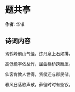 # 题共亭

**作者**: 华镇

## 诗词内容

驾鹤峰前山气佳，炼丹泉上石如排。

高低檐宇依丛竹，屈曲梯桥跨断厓。

仙客肯教人世得，贤侯还与郡民偕。

春风日落歌声散，藓径时时有坠钗。

